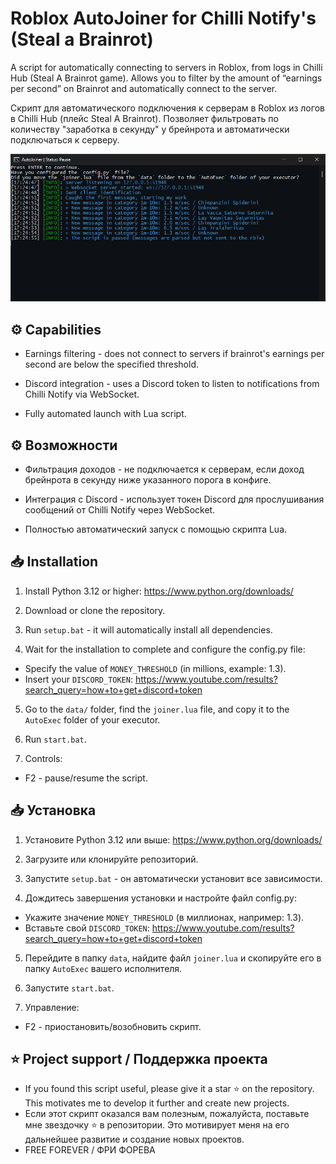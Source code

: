 # Roblox AutoJoiner for Chilli Notify's (Steal a Brainrot)

A script for automatically connecting to servers in Roblox, from logs in Chilli Hub (Steal A Brainrot game). Allows you to filter by the amount of “earnings per second” on Brainrot and automatically connect to the server.

Скрипт для автоматического подключения к серверам в Roblox из логов в Chilli Hub (плейс Steal A Brainrot). Позволяет фильтровать по количеству "заработка в секунду" у брейнрота и автоматически подключаться к серверу.

![Screenshot of a comment on a GitHub issue showing an image, added in the Markdown, of an Octocat smiling and raising a tentacle.](data/screenshot.png)

## ⚙️ Capabilities
- Earnings filtering - does not connect to servers if brainrot's earnings per second are below the specified threshold.

- Discord integration - uses a Discord token to listen to notifications from Chilli Notify via WebSocket.

- Fully automated launch with Lua script.

## ⚙️ Возможности
- Фильтрация доходов - не подключается к серверам, если доход брейнрота в секунду ниже указанного порога в конфиге.

- Интеграция с Discord - использует токен Discord для прослушивания сообщений от Chilli Notify через WebSocket.

- Полностью автоматический запуск с помощью скрипта Lua.

## 📥 Installation
1. Install Python 3.12 or higher:
https://www.python.org/downloads/

2. Download or clone the repository.

3. Run `setup.bat` - it will automatically install all dependencies.

4. Wait for the installation to complete and configure the config.py file:
- Specify the value of `MONEY_THRESHOLD` (in millions, example: 1.3).
- Insert your `DISCORD_TOKEN`:
https://www.youtube.com/results?search_query=how+to+get+discord+token

5. Go to the `data/` folder, find the `joiner.lua` file, and copy it to the `AutoExec` folder of your executor.

6. Run `start.bat`.

7. Controls:
- F2 - pause/resume the script.

## 📥 Установка
1. Установите Python 3.12 или выше:
https://www.python.org/downloads/

2. Загрузите или клонируйте репозиторий.

3. Запустите `setup.bat` - он автоматически установит все зависимости.

4. Дождитесь завершения установки и настройте файл config.py:
- Укажите значение `MONEY_THRESHOLD` (в миллионах, например: 1.3).
- Вставьте свой `DISCORD_TOKEN`:
https://www.youtube.com/results?search_query=how+to+get+discord+token

5. Перейдите в папку `data`, найдите файл `joiner.lua` и скопируйте его в папку `AutoExec` вашего исполнителя.

6. Запустите `start.bat`.

7. Управление:
- F2 - приостановить/возобновить скрипт.

## ⭐ Project support / Поддержка проекта

- If you found this script useful, please give it a star ⭐ on the repository. This motivates me to develop it further and create new projects.
- Если этот скрипт оказался вам полезным, пожалуйста, поставьте мне звездочку ⭐ в репозитории. Это мотивирует меня на его дальнейшее развитие и создание новых проектов.
- FREE FOREVER / ФРИ ФОРЕВА